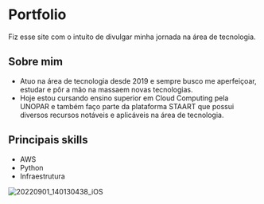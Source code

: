 # Portfolio
Fiz esse site com o intuito de divulgar minha jornada na área de tecnologia.


## Sobre mim 
- Atuo na área de tecnologia desde 2019 e sempre busco me aperfeiçoar, estudar e pôr a mão na massaem novas tecnologias. 
- Hoje estou cursando ensino superior em Cloud Computing pela UNOPAR e também faço parte da plataforma STAART que possui 
diversos recursos notáveis e aplicáveis na área de tecnologia.

## Principais skills
- AWS
- Python
- Infraestrutura

![20220901_140130438_iOS](https://user-images.githubusercontent.com/112584856/188754535-f8f44623-161d-4a08-a41d-7bd5a8b2a55d.jpg)
